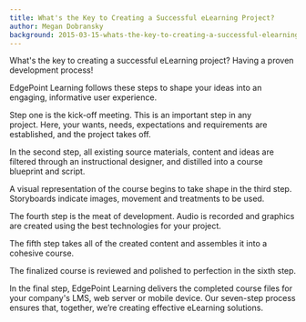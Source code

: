 ```yaml
---
title: What's the Key to Creating a Successful eLearning Project?
author: Megan Dobransky
background: 2015-03-15-whats-the-key-to-creating-a-successful-elearning-project.jpg
---
```

What's the key to creating a successful eLearning project? Having a proven development process!

EdgePoint Learning follows these steps to shape your ideas into an engaging, informative user experience.

Step one is the kick-off meeting. This is an important step in any project. Here, your wants, needs, expectations and requirements are established, and the project takes off.

In the second step, all existing source materials, content and ideas are filtered through an instructional designer, and distilled into a course blueprint and script.

A visual representation of the course begins to take shape in the third step. Storyboards indicate images, movement and treatments to be used.

The fourth step is the meat of development. Audio is recorded and graphics are created using the best technologies for your project.

The fifth step takes all of the created content and assembles it into a cohesive course.

The finalized course is reviewed and polished to perfection in the sixth step.

In the final step, EdgePoint Learning delivers the completed course files for your company's LMS, web server or mobile device. Our seven-step process ensures that, together, we’re creating effective eLearning solutions.
